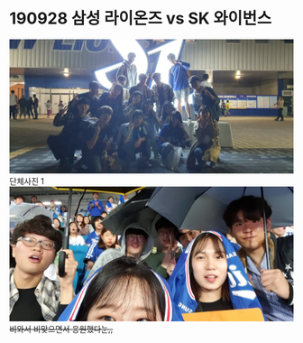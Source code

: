 # 190928 삼성 라이온즈 vs SK 와이번스
![단체사진1](../Static/190928/group1.jpg)  
단체사진 1  
![단체사진2](../Static/190928/group2.jpg)  
~~비와서 비맞으면서 응원했다눈,,~~


